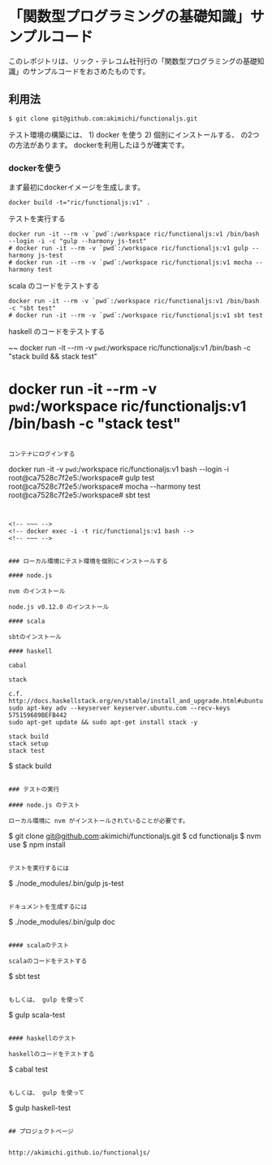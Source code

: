 # 「関数型プログラミングの基礎知識」サンプルコード

このレポジトリは、リック・テレコム社刊行の「関数型プログラミングの基礎知識」のサンプルコードをおさめたものです。

## 利用法 

~~~
$ git clone git@github.com:akimichi/functionaljs.git
~~~

テスト環境の構築には、 1) docker を使う 2) 個別にインストールする、 の2つの方法があります。
dockerを利用したほうが確実です。


### dockerを使う

まず最初にdockerイメージを生成します。

~~~
docker build -t="ric/functionaljs:v1" .
~~~

テストを実行する

~~~
docker run -it --rm -v `pwd`:/workspace ric/functionaljs:v1 /bin/bash --login -i -c "gulp --harmony js-test"
# docker run -it --rm -v `pwd`:/workspace ric/functionaljs:v1 gulp --harmony js-test
# docker run -it --rm -v `pwd`:/workspace ric/functionaljs:v1 mocha --harmony test 
~~~

scala のコードをテストする

~~~
docker run -it --rm -v `pwd`:/workspace ric/functionaljs:v1 /bin/bash -c "sbt test"
# docker run -it --rm -v `pwd`:/workspace ric/functionaljs:v1 sbt test
~~~

haskell のコードをテストする

~~
docker run -it --rm -v `pwd`:/workspace ric/functionaljs:v1 /bin/bash -c "stack build && stack test"
# docker run -it --rm -v `pwd`:/workspace ric/functionaljs:v1 /bin/bash -c "stack test"
~~~

コンテナにログインする

~~~
docker run -it  -v `pwd`:/workspace ric/functionaljs:v1 bash --login -i
root@ca7528c7f2e5:/workspace# gulp test 
root@ca7528c7f2e5:/workspace# mocha --harmony test
root@ca7528c7f2e5:/workspace# sbt test
~~~


<!-- ~~~ -->
<!-- docker exec -i -t ric/functionaljs:v1 bash -->
<!-- ~~~ -->


### ローカル環境にテスト環境を個別にインストールする

#### node.js

nvm のインストール

node.js v0.12.0 のインストール

#### scala

sbtのインストール

#### haskell

cabal

stack

c.f. http://docs.haskellstack.org/en/stable/install_and_upgrade.html#ubuntu
sudo apt-key adv --keyserver keyserver.ubuntu.com --recv-keys 575159689BEFB442
sudo apt-get update && sudo apt-get install stack -y

stack build
stack setup
stack test

~~~
$ stack build
~~~

### テストの実行 

#### node.js のテスト

ローカル環境に nvm がインストールされていることが必要です。

~~~
$ git clone git@github.com:akimichi/functionaljs.git
$ cd functionaljs
$ nvm use
$ npm install
~~~

テストを実行するには

~~~
$ ./node_modules/.bin/gulp js-test
~~~

ドキュメントを生成するには

~~~
$ ./node_modules/.bin/gulp doc
~~~

#### scalaのテスト

scalaのコードをテストする

~~~
$ sbt test
~~~

もしくは、 gulp を使って

~~~
$ gulp scala-test
~~~

#### haskellのテスト

haskellのコードをテストする

~~~
$ cabal test
~~~

もしくは、 gulp を使って

~~~
$ gulp haskell-test
~~~

## プロジェクトページ


http://akimichi.github.io/functionaljs/

